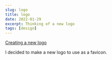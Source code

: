 ```yaml
---
slug: logo
title: logo
date: 2022-01-29
excerpt: Thinking of a new logo
tags: [design]
---
```


[Creating a new logo](https://youtu.be/obydiUba5ow)

I decided to make a new logo to use as a favicon.
